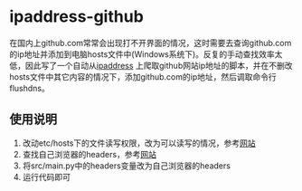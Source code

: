 # ipaddress-github
在国内上github.com常常会出现打不开界面的情况，这时需要去查询github.com的ip地址并添加到电脑hosts文件中(Windows系统下)。反复的手动查找效率太低，因此写了一个自动从[ipaddress](https://www.ipaddress.com/)
上爬取github网站ip地址的脚本，并在不删改hosts文件中其它内容的情况下，添加github.com的ip地址，然后调取命令行flushdns。

## 使用说明
1. 改动etc/hosts下的文件读写权限，改为可以读写的情况，参考[网站](https://blog.csdn.net/weixin_42664622/article/details/104310511)
2. 查找自己浏览器的headers，参考[网站](https://blog.csdn.net/xiezhiming1234/article/details/83592290)
3. 将src/main.py中的headers变量改为自己浏览器的headers
4. 运行代码即可












